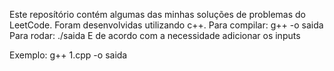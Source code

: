 Este reposítório contém algumas das minhas soluções de problemas do LeetCode.
Foram desenvolvidas utilizando c++.
Para compilar: g++ <nome> -o saida 
Para rodar: ./saida 
E de acordo com a necessidade adicionar os inputs

Exemplo:
g++ 1.cpp -o saida
